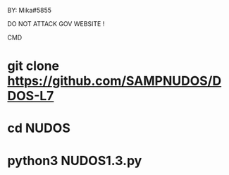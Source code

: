 BY: Mika#5855

DO NOT ATTACK GOV WEBSITE !
 
CMD

# git clone https://github.com/SAMPNUDOS/DDOS-L7
# cd NUDOS
# python3 NUDOS1.3.py
